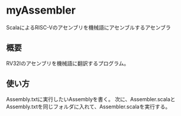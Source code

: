# myAssembler
ScalaによるRISC-Vのアセンブリを機械語にアセンブルするアセンブラ

## 概要
RV32Iのアセンブリを機械語に翻訳するプログラム。
## 使い方
Assembly.txtに実行したいAssemblyを書く。
次に、Assembler.scalaとAssembly.txtを同じフォルダに入れて、Assembler.scalaを実行する。
